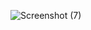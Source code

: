 ![Screenshot (7)](https://user-images.githubusercontent.com/98965259/235131048-682b6b43-80dd-4103-996e-76b5f2c9b31f.png)

